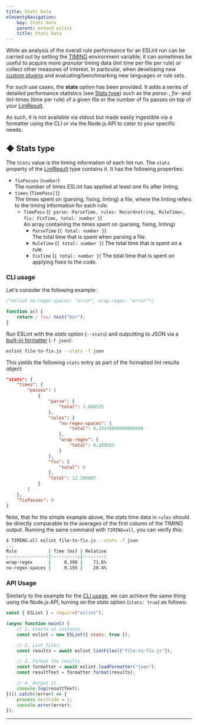 ```yaml
---
title: Stats Data
eleventyNavigation:
    key: Stats Data
    parent: extend eslint
    title: Stats Data
---
```


While an analysis of the overall rule performance for an ESLint run can be carried out by setting the [TIMING](./custom-rules#profile-rule-performance) environment variable, it can sometimes be useful to acquire more *granular* timing data (lint time per file per rule) or collect other measures of interest. In particular, when developing new [custom plugins](./plugins) and evaluating/benchmarking new languages or rule sets.

For such use cases, the **stats** option has been provided. It adds a series of detailed performance statistics (see [Stats type](#-stats-type)) such as the *parse*-, *fix*- and *lint*-times (time per rule) of a given file or the number of fix passes on top of your [LintResult](../integrate/nodejs-api#-lintresult-type).

As such, it is not available via stdout but made easily ingestible via a formatter using the CLI or via the Node.js API to cater to your specific needs.

## ◆ Stats type

The `Stats` value is the timing information of each lint run. The `stats` property of the [LintResult](../integrate/nodejs-api#-lintresult-type) type contains it. It has the following properties:

* `fixPasses` (`number`)<br>
  The number of times ESLint has applied at least one fix after linting.
* `times` (`TimePass[]`)<br>
  The times spent on (parsing, fixing, linting) a file, where the linting refers to the timing information for each rule.
    * `TimePass` (`{ parse: ParseTime, rules: Record<string, RuleTime>, fix: FixTime, total: number }`)<br>
    An array containing the times spent on (parsing, fixing, linting)
      * `ParseTime` (`{ total: number }`)<br>
        The total time that is spent when parsing a file.
      * `RuleTime` (`{ total: number }`)<be>
        The total time that is spent on a rule.
      * `FixTime` (`{ total: number }`)<be>
        The total time that is spent on applying fixes to the code.

### CLI usage

Let's consider the following example:

```js [file-to-fix.js]
/*eslint no-regex-spaces: "error", wrap-regex: "error"*/

function a() {
    return / foo/.test("bar");
}
```

Run ESLint with the *stats* option (`--stats`) and outputting to JSON via a [built-in formatter](../use/formatters/) (`-f json`):

```sh
eslint file-to-fix.js --stats -f json
```

This yields the following `stats` entry as part of the formatted lint results object:

```json
"stats": {
    "times": {
        "passes": [
            {
                "parse": {
                    "total": 3.888125
                },
                "rules": {
                    "no-regex-spaces": {
                        "total": 0.15470899999999999
                    },
                    "wrap-regex": {
                        "total": 0.389583
                    }
                },
                "fix": {
                    "total": 0
                },
                "total": 12.266667
            }
        ]
    },
    "fixPasses": 0
}
```

Note, that for the simple example above, the stats time data in `rules` should be directly comparable to the averages of the first column of the TIMING output. Running the same command with `TIMING=all`, you can verify this:

```bash
$ TIMING:all eslint file-to-fix.js --stats -f json
...
Rule            | Time (ms) | Relative
:---------------|----------:|--------:
wrap-regex      |     0.390 |    71.6%
no-regex-spaces |     0.155 |    28.4%
```

### API Usage

Similarly to the example for the [CLI usage](#cli-usage), we can achieve the same thing using the Node.js API, turning on the *stats* option (`stats: true`) as follows:

```js
const { ESLint } = require("eslint");

(async function main() {
    // 1. Create an instance.
    const eslint = new ESLint({ stats: true });

    // 2. Lint files.
    const results = await eslint.lintFiles(["file-to-fix.js"]);

    // 3. Format the results.
    const formatter = await eslint.loadFormatter("json");
    const resultText = formatter.format(results);

    // 4. Output it.
    console.log(resultText);
})().catch((error) => {
    process.exitCode = 1;
    console.error(error);
});
```

---

